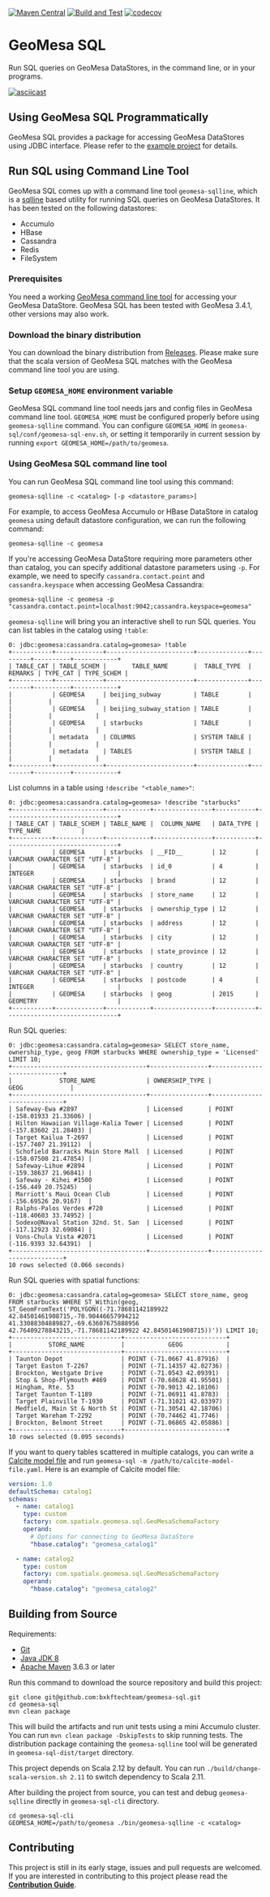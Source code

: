 [![Maven Central](https://img.shields.io/maven-central/v/io.github.bxkftechteam/geomesa-sql_2.12.svg?label=Maven%20Central)](https://search.maven.org/search?q=g:%22io.github.bxkftechteam%22%20AND%20a:%22geomesa-sql_2.12%22)
[![Build and Test](https://github.com/bxkftechteam/geomesa-sql/actions/workflows/build.yml/badge.svg?branch=main)](https://github.com/bxkftechteam/geomesa-sql/actions/workflows/build.yml)
[![codecov](https://codecov.io/github/bxkftechteam/geomesa-sql/branch/main/graph/badge.svg?token=7ZFDI120CR)](https://codecov.io/github/bxkftechteam/geomesa-sql)

# GeoMesa SQL

Run SQL queries on GeoMesa DataStores, in the command line, or in your programs.

[![asciicast](https://asciinema.org/a/536798.svg)](https://asciinema.org/a/536798)

## Using GeoMesa SQL Programmatically

GeoMesa SQL provides a package for accessing GeoMesa DataStores using JDBC
interface. Please refer to the [example project](/example) for details.

## Run SQL using Command Line Tool

GeoMesa SQL comes up with a command line tool `geomesa-sqlline`, which is a
[sqlline](https://github.com/julianhyde/sqlline) based utility for running SQL
queries on GeoMesa DataStores. It has been tested on the following datastores:

* Accumulo
* HBase
* Cassandra
* Redis
* FileSystem

### Prerequisites

You need a working [GeoMesa command line tool](http://www.geomesa.org/documentation/stable/user/cli/index.html) for
accessing your GeoMesa DataStore. GeoMesa SQL has been tested with GeoMesa 3.4.1, other versions may also work.

### Download the binary distribution

You can download the binary distribution from
[Releases](https://github.com/bxkftechteam/geomesa-sql/releases). Please make
sure that the scala version of GeoMesa SQL matches with the GeoMesa command
line tool you are using.

### Setup `GEOMESA_HOME` environment variable

GeoMesa SQL command line tool needs jars and config files in GeoMesa command
line tool. `GEOMESA_HOME` must be configured properly before using
`geomesa-sqlline` command. You can configure `GEOMESA_HOME` in
`geomesa-sql/conf/geomesa-sql-env.sh`, or setting it temporarily in current
session by running `export GEOMESA_HOME=/path/to/geomesa`.

### Using GeoMesa SQL command line tool

You can run GeoMesa SQL command line tool using this command:

```
geomesa-sqlline -c <catalog> [-p <datastore_params>]
```

For example, to access GeoMesa Accumulo or HBase DataStore in catalog `geomesa`
using default datastore configuration, we can run the following command:

```
geomesa-sqlline -c geomesa
```

If you're accessing GeoMesa DataStore requiring more parameters other than
catalog, you can specify additional datastore parameters using `-p`. For
example, we need to specify `cassandra.contact.point` and `cassandra.keyspace`
when accessing GeoMesa Cassandra:

```
geomesa-sqlline -c geomesa -p "cassandra.contact.point=localhost:9042;cassandra.keyspace=geomesa"
```

`geomesa-sqlline` will bring you an interactive shell to run SQL queries. You can
list tables in the catalog using `!table`:

```
0: jdbc:geomesa:cassandra.catalog=geomesa> !table
+-----------+-------------+------------------------+--------------+---------+----------+------------+
| TABLE_CAT | TABLE_SCHEM |       TABLE_NAME       |  TABLE_TYPE  | REMARKS | TYPE_CAT | TYPE_SCHEM |
+-----------+-------------+------------------------+--------------+---------+----------+------------+
|           | GEOMESA     | beijing_subway         | TABLE        |         |          |            |
|           | GEOMESA     | beijing_subway_station | TABLE        |         |          |            |
|           | GEOMESA     | starbucks              | TABLE        |         |          |            |
|           | metadata    | COLUMNS                | SYSTEM TABLE |         |          |            |
|           | metadata    | TABLES                 | SYSTEM TABLE |         |          |            |
+-----------+-------------+------------------------+--------------+---------+----------+------------+
```

List columns in a table using `!describe "<table_name>"`:

```
0: jdbc:geomesa:cassandra.catalog=geomesa> !describe "starbucks"
+-----------+-------------+------------+----------------+-----------+-------------------------------+
| TABLE_CAT | TABLE_SCHEM | TABLE_NAME |  COLUMN_NAME   | DATA_TYPE |           TYPE_NAME           |
+-----------+-------------+------------+----------------+-----------+-------------------------------+
|           | GEOMESA     | starbucks  | __FID__        | 12        | VARCHAR CHARACTER SET "UTF-8" |
|           | GEOMESA     | starbucks  | id_0           | 4         | INTEGER                       |
|           | GEOMESA     | starbucks  | brand          | 12        | VARCHAR CHARACTER SET "UTF-8" |
|           | GEOMESA     | starbucks  | store_name     | 12        | VARCHAR CHARACTER SET "UTF-8" |
|           | GEOMESA     | starbucks  | ownership_type | 12        | VARCHAR CHARACTER SET "UTF-8" |
|           | GEOMESA     | starbucks  | address        | 12        | VARCHAR CHARACTER SET "UTF-8" |
|           | GEOMESA     | starbucks  | city           | 12        | VARCHAR CHARACTER SET "UTF-8" |
|           | GEOMESA     | starbucks  | state_province | 12        | VARCHAR CHARACTER SET "UTF-8" |
|           | GEOMESA     | starbucks  | country        | 12        | VARCHAR CHARACTER SET "UTF-8" |
|           | GEOMESA     | starbucks  | postcode       | 4         | INTEGER                       |
|           | GEOMESA     | starbucks  | geog           | 2015      | GEOMETRY                      |
+-----------+-------------+------------+----------------+-----------+-------------------------------+
```

Run SQL queries:

```
0: jdbc:geomesa:cassandra.catalog=geomesa> SELECT store_name, ownership_type, geog FROM starbucks WHERE ownership_type = 'Licensed' LIMIT 10;
+-------------------------------------+----------------+-----------------------------+
|             STORE_NAME              | OWNERSHIP_TYPE |            GEOG             |
+-------------------------------------+----------------+-----------------------------+
| Safeway-Ewa #2897                   | Licensed       | POINT (-158.01933 21.33606) |
| Hilton Hawaiian Village-Kalia Tower | Licensed       | POINT (-157.83602 21.28403) |
| Target Kailua T-2697                | Licensed       | POINT (-157.7407 21.39112)  |
| Schofield Barracks Main Store Mall  | Licensed       | POINT (-158.07508 21.47854) |
| Safeway-Lihue #2894                 | Licensed       | POINT (-159.38637 21.96841) |
| Safeway - Kihei #1500               | Licensed       | POINT (-156.449 20.75245)   |
| Marriott's Maui Ocean Club          | Licensed       | POINT (-156.69526 20.9167)  |
| Ralphs-Palos Verdes #720            | Licensed       | POINT (-118.40603 33.74952) |
| Sodexo@Naval Station 32nd. St. San  | Licensed       | POINT (-117.12923 32.69084) |
| Vons-Chula Vista #2071              | Licensed       | POINT (-116.9393 32.64391)  |
+-------------------------------------+----------------+-----------------------------+
10 rows selected (0.066 seconds)
```

Run SQL queries with spatial functions:

```
0: jdbc:geomesa:cassandra.catalog=geomesa> SELECT store_name, geog FROM starbucks WHERE ST_Within(geog, ST_GeomFromText('POLYGON((-71.78681142189922 42.84501461908715,-70.90446657994212 41.33088304889827,-69.63607675888956 42.76409278843215,-71.78681142189922 42.84501461908715))')) LIMIT 10;
+------------------------------+----------------------------+
|          STORE_NAME          |            GEOG            |
+------------------------------+----------------------------+
| Taunton Depot                | POINT (-71.0667 41.87916)  |
| Target Easton T-2267         | POINT (-71.14357 42.02736) |
| Brockton, Westgate Drive     | POINT (-71.0543 42.09391)  |
| Stop & Shop-Plymouth #469    | POINT (-70.68628 41.95501) |
| Hingham, Rte. 53             | POINT (-70.9013 42.18106)  |
| Target Taunton T-1189        | POINT (-71.06911 41.8783)  |
| Target Plainville T-1930     | POINT (-71.31021 42.03397) |
| Medfield, Main St & North St | POINT (-71.30541 42.18706) |
| Target Wareham T-2292        | POINT (-70.74462 41.7746)  |
| Brockton, Belmont Street     | POINT (-71.06865 42.05886) |
+------------------------------+----------------------------+
10 rows selected (0.095 seconds)
```

If you want to query tables scattered in multiple catalogs, you can write a
[Calcite model file](https://calcite.apache.org/docs/model.html) and run
`geomesa-sql -m /path/to/calcite-model-file.yaml`. Here is an example of
Calcite model file:

```yaml
version: 1.0
defaultSchema: catalog1
schemas:
  - name: catalog1
    type: custom
    factory: com.spatialx.geomesa.sql.GeoMesaSchemaFactory
    operand:
      # Options for connecting to GeoMesa DataStore
      "hbase.catalog": "geomesa_catalog1"

  - name: catalog2
    type: custom
    factory: com.spatialx.geomesa.sql.GeoMesaSchemaFactory
    operand:
      "hbase.catalog": "geomesa_catalog2"
```

## Building from Source

Requirements:

* [Git](http://git-scm.com/)
* [Java JDK 8](http://www.oracle.com/technetwork/java/javase/downloads/index.html)
* [Apache Maven](http://maven.apache.org/) 3.6.3 or later

Run this command to download the source repository and build this project:

```
git clone git@github.com:bxkftechteam/geomesa-sql.git
cd geomesa-sql
mvn clean package
```

This will build the artifacts and run unit tests using a mini Accumulo
cluster. You can run `mvn clean package -DskipTests` to skip running tests. The
distribution package containing the `geomesa-sqlline` tool will be generated in
`geomesa-sql-dist/target` directory.

This project depends on Scala 2.12 by default. You can run
`./build/change-scala-version.sh 2.11` to switch dependency to Scala 2.11.

After building the project from source, you can test and debug
`geomesa-sqlline` directly in `geomesa-sql-cli` directory.

```
cd geomesa-sql-cli
GEOMESA_HOME=/path/to/geomesa ./bin/geomesa-sqlline -c <catalog>
```

## Contributing

This project is still in its early stage, issues and pull requests are
welcomed. If you are interested in contributing to this project please read the
[**Contribution Guide**](CONTRIBUTING.md).
